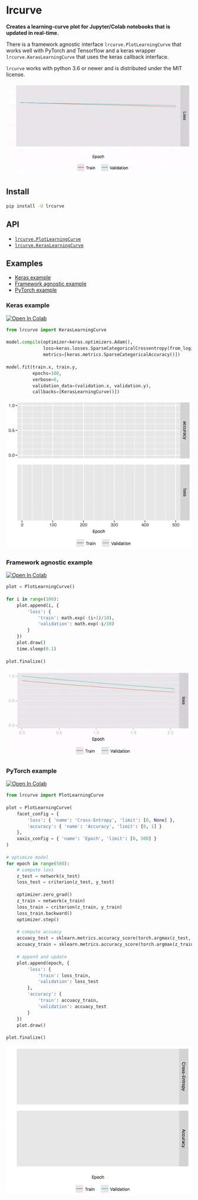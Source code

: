 # lrcurve

**Creates a learning-curve plot for Jupyter/Colab notebooks that is
updated in real-time.**

There is a framework agnostic interface `lrcurve.PlotLearningCurve`
that works well with PyTorch and Tensorflow and a keras wrapper
`lrcurve.KerasLearningCurve` that uses the keras callback interface.

`lrcurve` works with python 3.6 or newer and is distributed under the
MIT license.

![Gif of learning-curve](gifs/readme_header.gif)

## Install

```bash
pip install -U lrcurve
```

## API

* [`lrcurve.PlotLearningCurve`](lrcurve/plot_learning_curve.py)
* [`lrcurve.KerasLearningCurve`](lrcurve/keras_learning_curve.py)

## Examples

* [Keras example](#keras-example)
* [Framework agnostic example](#framework-agnostic-example)
* [PyTorch example](#pytorch-example)

### Keras example
[![Open In Colab](https://colab.research.google.com/assets/colab-badge.svg)](https://colab.research.google.com/github/AndreasMadsen/python-lrcurve/blob/master/notebooks/keras_example.ipynb)

```python
from lrcurve import KerasLearningCurve

model.compile(optimizer=keras.optimizers.Adam(),
              loss=keras.losses.SparseCategoricalCrossentropy(from_logits=True),
              metrics=[keras.metrics.SparseCategoricalAccuracy()])

model.fit(train.x, train.y,
          epochs=100,
          verbose=0,
          validation_data=(validation.x, validation.y),
          callbacks=[KerasLearningCurve()])
```

![Gif of learning-curve for keras example](gifs/keras_example.gif)

### Framework agnostic example
[![Open In Colab](https://colab.research.google.com/assets/colab-badge.svg)](https://colab.research.google.com/github/AndreasMadsen/python-lrcurve/blob/master/notebooks/emulated_training.ipynb)

```python
plot = PlotLearningCurve()

for i in range(100):
    plot.append(i, {
        'loss': {
            'train': math.exp(-(i+1)/10),
            'validation': math.exp(-i/10)
        }
    })
    plot.draw()
    time.sleep(0.1)

plot.finalize()
```

![Gif of learning-curve for simple example](gifs/simple_example.gif)

### PyTorch example
[![Open In Colab](https://colab.research.google.com/assets/colab-badge.svg)](https://colab.research.google.com/github/AndreasMadsen/python-lrcurve/blob/master/notebooks/pytorch_example.ipynb)

```python
from lrcurve import PlotLearningCurve

plot = PlotLearningCurve(
    facet_config = {
        'loss': { 'name': 'Cross-Entropy', 'limit': [0, None] },
        'accuracy': { 'name': 'Accuracy', 'limit': [0, 1] }
    },
    xaxis_config = { 'name': 'Epoch', 'limit': [0, 500] }
)

# optimize model
for epoch in range(500):
    # compute loss
    z_test = network(x_test)
    loss_test = criterion(z_test, y_test)

    optimizer.zero_grad()
    z_train = network(x_train)
    loss_train = criterion(z_train, y_train)
    loss_train.backward()
    optimizer.step()

    # compute accuacy
    accuacy_test = sklearn.metrics.accuracy_score(torch.argmax(z_test, 1).numpy(), y_test)
    accuacy_train = sklearn.metrics.accuracy_score(torch.argmax(z_train, 1).numpy(), y_train)

    # append and update
    plot.append(epoch, {
        'loss': {
            'train': loss_train,
            'validation': loss_test
        },
        'accuracy': {
            'train': accuacy_train,
            'validation': accuacy_test
        }
    })
    plot.draw()

plot.finalize()
```

![Gif of learning-curve for pytorch example](gifs/pytorch_example.gif)
